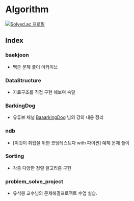 # Algorithm

[![Solved.ac 프로필](http://mazassumnida.wtf/api/v2/generate_badge?boj=dbsdltjd123)](https://solved.ac/dbsdltjd123)  

## Index


### baekjoon
  - 백준 문제 풀이 아카이브

### DataStructure
  - 자료구조를 직접 구현 해보며 숙달
  
### BarkingDog
  - 유튜브 채널 [BaaarkingDog](https://www.youtube.com/c/BaaarkingDog) 님의 강의 내용 정리
 
### ndb
  - [이것이 취업을 위한 코딩테스트다 with 파이썬] 예제 문제 풀이

### Sorting
  - 각종 다양한 정렬 알고리즘 구현

### problem_solve_project
  - 유석봉 교수님의 문제해결프로젝트 수업 실습.

